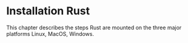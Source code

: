 # Installation Rust

This chapter describes the steps Rust are mounted on the three major platforms Linux, MacOS, Windows.
